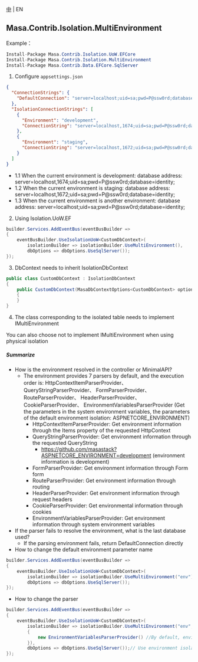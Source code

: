 [中](README.zh-CN.md) | EN

## Masa.Contrib.Isolation.MultiEnvironment

Example：

```C#
Install-Package Masa.Contrib.Isolation.UoW.EFCore
Install-Package Masa.Contrib.Isolation.MultiEnvironment
Install-Package Masa.Contrib.Data.EFCore.SqlServer
```

1. Configure `appsettings.json`
``` appsettings.json
{
  "ConnectionStrings": {
    "DefaultConnection": "server=localhost;uid=sa;pwd=P@ssw0rd;database=identity;"
  },
  "IsolationConnectionStrings": [
    {
      "Environment": "development",
      "ConnectionString": "server=localhost,1674;uid=sa;pwd=P@ssw0rd;database=identity;"
    },
    {
      "Environment": "staging",
      "ConnectionString": "server=localhost,1672;uid=sa;pwd=P@ssw0rd;database=identity;"
    }
  ]
}
```
* 1.1 When the current environment is development: database address: server=localhost,1674;uid=sa;pwd=P@ssw0rd;database=identity;
* 1.2 When the current environment is staging: database address: server=localhost,1672;uid=sa;pwd=P@ssw0rd;database=identity;
* 1.3 When the current environment is another environment: database address: server=localhost;uid=sa;pwd=P@ssw0rd;database=identity;

2. Using Isolation.UoW.EF
```` C#
builder.Services.AddEventBus(eventBusBuilder =>
{
    eventBusBuilder.UseIsolationUoW<CustomDbContext>(
        isolationBuilder => isolationBuilder.UseMultiEnvironment(),
        dbOptions => dbOptions.UseSqlServer());
});
````

3. DbContext needs to inherit IsolationDbContext

```` C#
public class CustomDbContext : IsolationDbContext
{
    public CustomDbContext(MasaDbContextOptions<CustomDbContext> options) : base(options)
    {
    }
}
````

4. The class corresponding to the isolated table needs to implement IMultiEnvironment

You can also choose not to implement IMultiEnvironment when using physical isolation

##### Summarize

* How is the environment resolved in the controller or MinimalAPI?
    * The environment provides 7 parsers by default, and the execution order is: HttpContextItemParserProvider、 QueryStringParserProvider、 FormParserProvider、 RouteParserProvider、 HeaderParserProvider、 CookieParserProvider、 EnvironmentVariablesParserProvider (Get the parameters in the system environment variables, the parameters of the default environment isolation: ASPNETCORE_ENVIRONMENT)
        * HttpContextItemParserProvider: Get environment information through the Items property of the requested HttpContext
        * QueryStringParserProvider: Get environment information through the requested QueryString
            * https://github.com/masastack?ASPNETCORE_ENVIRONMENT=development (environment information is development)
        * FormParserProvider: Get environment information through Form form
        * RouteParserProvider: Get environment information through routing
        * HeaderParserProvider: Get environment information through request headers
        * CookieParserProvider: Get environmental information through cookies
        * EnvironmentVariablesParserProvider: Get environment information through system environment variables
* If the parser fails to resolve the environment, what is the last database used?
    * If the parsing environment fails, return DefaultConnection directly
* How to change the default environment parameter name

```` C#
builder.Services.AddEventBus(eventBusBuilder =>
{
    eventBusBuilder.UseIsolationUoW<CustomDbContext>(
        isolationBuilder => isolationBuilder.UseMultiEnvironment("env"),// Use environment isolation
        dbOptions => dbOptions.UseSqlServer());
});
````
* How to change the parser

```` C#
builder.Services.AddEventBus(eventBusBuilder =>
{
    eventBusBuilder.UseIsolationUoW<CustomDbContext>(
        isolationBuilder => isolationBuilder.UseMultiEnvironment("env", new List<IEnvironmentParserProvider>()
        {
            new EnvironmentVariablesParserProvider() //By default, environment information in environment isolation is obtained from system environment variables
        }),
        dbOptions => dbOptions.UseSqlServer());// Use environment isolation
});
````